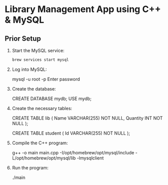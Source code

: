 # Library Management App using C++ & MySQL

## Prior Setup

1. Start the MySQL service:

   ```bash
   brew services start mysql

   ```
2. Log into MySQL:

    mysql -u root -p
    Enter password

3. Create the database:

    CREATE DATABASE mydb;
    USE mydb;

4. Create the necessary tables:

    CREATE TABLE lib (
        Name VARCHAR(255) NOT NULL,
        Quantity INT NOT NULL
    );

    CREATE TABLE student (
        Id VARCHAR(255) NOT NULL
    );

5. Compile the C++ program:

    g++ -o main main.cpp -I/opt/homebrew/opt/mysql/include -L/opt/homebrew/opt/mysql/lib -lmysqlclient

6. Run the program:

    ./main
